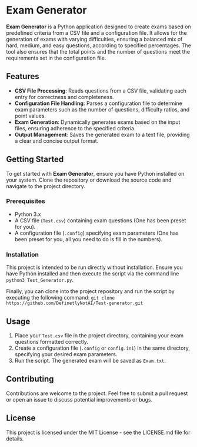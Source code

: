# Exam Generator

**Exam Generator** is a Python application designed to create exams based on predefined criteria from a CSV file and a configuration file. It allows for the generation of exams with varying difficulties, ensuring a balanced mix of hard, medium, and easy questions, according to specified percentages. The tool also ensures that the total points and the number of questions meet the requirements set in the configuration file.

## Features

- **CSV File Processing**: Reads questions from a CSV file, validating each entry for correctness and completeness.
- **Configuration File Handling**: Parses a configuration file to determine exam parameters such as the number of questions, difficulty ratios, and point values.
- **Exam Generation**: Dynamically generates exams based on the input files, ensuring adherence to the specified criteria.
- **Output Management**: Saves the generated exam to a text file, providing a clear and concise output format.

## Getting Started

To get started with **Exam Generator**, ensure you have Python installed on your system. Clone the repository or download the source code and navigate to the project directory.

### Prerequisites

- Python 3.x
- A CSV file (`Test.csv`) containing exam questions (One has been preset for you).
- A configuration file (`.config`) specifying exam parameters (One has been preset for you, all you need to do is fill in the numbers).

### Installation

This project is intended to be run directly without installation.
Ensure you have Python installed and then execute the script via the command line `python3 Test_Generator.py`.

Finally, you can clone into the project repository and run the script by executing the following command: `git clone https://github.com/DefinetlyNotAI/Test-generator.git`

## Usage

1. Place your `Test.csv` file in the project directory, containing your exam questions formatted correctly.
2. Create a configuration file (`.config` or `config.ini`) in the same directory, specifying your desired exam parameters.
3. Run the script. The generated exam will be saved as `Exam.txt`.

## Contributing

Contributions are welcome to the project. Feel free to submit a pull request or open an issue to discuss potential improvements or bugs.

## License

This project is licensed under the MIT License - see the LICENSE.md file for details.
